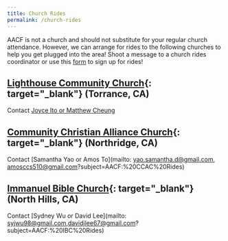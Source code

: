 ```yaml
---
title: Church Rides
permalink: /church-rides
---
```


AACF is not a church and should not substitute for your regular church attendance. However, we can arrange for rides to the following churches to help you get plugged into the area! Shoot a message to a church rides coordinator or use this [form](https://tinyurl.com/aacf2019rides) to sign up for rides!

## [Lighthouse Community Church](https://lighthousesouthbay.org/){: target="_blank"} (Torrance, CA)
Contact [Joyce Ito or Matthew Cheung](mailto:joyceito2000@gmail.com,ma.ch3379@gmail.com?subject=AACF:%20Lighthouse%20Rides)

## [Community Christian Alliance Church](http://www.ccalliance.com/){: target="_blank"} (Northridge, CA)
Contact [Samantha Yao or Amos To](mailto: yao.samantha.d@gmail.com, amosccs510@gmail.com?subject=AACF:%20CCAC%20Rides)

## [Immanuel Bible Church](https://ibcbible.org/){: target="_blank"} (North Hills, CA)
Contact [Sydney Wu or David Lee](mailto: syjwu98@gmail.com,davidjlee67@gmail.com?subject=AACF:%20IBC%20Rides)
